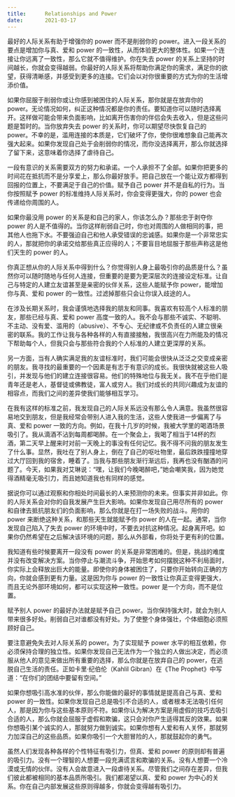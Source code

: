 ```yaml
---
title:      Relationships and Power
date:       2021-03-17
---
```


最好的人际关系有助于增强你的 power 而不是削弱你的 power。进入一段关系的要点是增加你与真、爱和 power 的一致性，从而体验更大的整体性。如果一个连接让你远离了一致性，那么它就不值得维护。你在失去 power 的关系上坚持的时间越长，你就会变得越弱。你最好的人际关系将帮助你满足你的需求，满足你的欲望，获得清晰感，并感受到更多的连接。它们会以对你很重要的方式为你的生活增添价值。

如果你屈服于削弱你或让你感到被困住的人际关系，那你就是在放弃你的 power。无论情况如何，纠正这种情况都是你的责任。要知道你可以随时选择离开。这样做可能会带来负面影响，比如离开伤害你的伴侣会失去收入，但是这些问题是暂时的。当你放弃失去 power 的关系时，你可以期望尽快恢复自己的 power。不幸的是，滥用连接的本质是，它们破坏了你，使你很难想象自己能再次强大起来。如果你发现自己处于会削弱你的情况，而你没选择离开，那么你就选择了留下来，这意味着你选择了虐待自己。

一段有意识的关系需要双方的努力和承诺。一个人承担不了全部。如果你把更多的时间花在抵抗而不是分享爱上，那么你最好放手。把自己放在一个能让双方都得到回报的位置上，不要满足于自己的价值。赋予自己 power 并不是自私的行为。当你按照赋予 power 的标准维持人际关系时，你会变得更强大，你的 power 也会传递给你周围的人。

如果你最没用 power 的关系是和自己的家人，你该怎么办？那些忠于剥夺你 power 的人是不值得的。当你这样削弱自己时，你也对周围的人做相同的事，把其他人也拖下水。不要强迫自己和他人承受错误的忠诚感。如果你是一个非常忠实的人，那就把你的承诺交给那些真正应得的人；不要盲目地屈服于那些声称这是他们天生的 power 的人。

你真正想从你的人际关系中得到什么？你觉得别人身上最吸引你的品质是什么？虽然你可以随时随地与任何人连接，但重要的是要为更深层次的连接设定标准。让自己与特定的人建立友谊甚至是亲密的伙伴关系，这些人能赋予你 power，能增加你与真、爱和 power 的一致性。过滤掉那些只会让你误入歧途的人。

在涉及长期关系时，我会谨慎地选择我的朋友和同事。我喜欢有较高个人标准的朋友，那些已经与真、爱和 power 高度一致的人。我不会与那些不诚实、不聪明、不主动、没有爱、滥用的（abusive）、不专心、无纪律或不负责任的人建立很亲密的联系。我的工作让我与各种各样的人有直接接触，我很高兴在力所能及的情况下帮助每个人，但我只会与那些符合我的个人标准的人建立更深厚的关系。

另一方面，当有人确实满足我的友谊标准时，我们可能会很快从泛泛之交变成亲密的朋友。我寻找的最重要的一个因素是有志于有意识的成长。我很快就被这些人吸引，并发现与他们的建立连接很容易。他们的特殊地位与我无关。我不在乎他们是青年还是老人，基督徒或佛教徒，富人或穷人。我们对成长的共同兴趣成为友谊的相容点，而我们之间的差异使我们能够相互学习。

在我有这样的标准之前，我发现自己的人际关系远没有那么令人满意。我虽然很容易地交到朋友，但是我经常会带别人进入我的生活，这些人使我进一步偏离了与真、爱和 power 一致的方向。例如，在我十几岁的时候，我被大学里的喝酒场景吸引了。我从滴酒不沾到每周都喝醉。在一个聚会上，我喝了相当于14杯的烈酒，第二天早上醒来时对前一天晚上的事没有任何记忆。我不得不问我的朋友发生了什么事。显然，我吐在了别人身上，倒在了自己的呕吐物里，最后跌跌撞撞地穿过大厅回到我的宿舍，睡着了。当我与那些朋友渐行渐远后，我再也没有酗酒的问题了。今天，如果我对艾琳说：“嘿，让我们今晚喝醉吧，”她会嘲笑我，因为她觉得酒精毫无吸引力，而且她知道我也有同样的感觉。

据说你可以通过观察和你相处时间最长的人来预测你的未来。但事实并非如此。你的人际关系会对你的自我发展产生巨大影响。如果你发现自己用尽所有的 power 和自律去抵抗朋友们的负面影响，那么你就是在打一场失败的战斗。用你的 power 来断绝这种关系，和那些天生就能赋予你 power 的人在一起。通常，当你发现自己陷入了失去 power 的环境中时，不要去对抗这种情况。起身离开吧。如果你仍然希望在之后解决该环境的问题，那么从外部看，你将处于更有利的位置。

我知道有些时候要离开一段没有 power 的关系是非常困难的。但是，挑战的难度并没有改变解决方案。当你停止与潮流斗争，开始思考如何摆脱这种不利局面时，你实际上会释放出巨大的能量。即使你的身体被困住了，只要你开始转向正确的方向，你就会感到更有力量。这是因为你与 power 的一致性让你真正变得更强大，而且无论外部环境如何，都可以实现这种一致性。power 是一个方向，而不是位置。

赋予别人 power 的最好办法就是赋予自己 power。当你保持强大时，就会为别人带来很多好处。削弱自己对谁都没有好处。为了使整个身体强壮，个体细胞必须照顾好自己。

要注意避免失去对人际关系的 power。为了实现赋予 power 水平的相互依赖，你必须保持合理的独立性。如果你发现自己无法作为一个独立的人做出决定，而必须服从他人的意见来做出所有重要的选择，那么你就是在放弃自己的 power，在逃脱自己生活的责任。正如卡里·纪伯伦（Kahlil Gibran）在《The Prophet》中写道：“在你们的团结中要留有空间。”

如果你想吸引高水准的伙伴，那么你能做的最好的事情就是提高自己与真、爱和 power 的一致性。如果你发现自己总是吸引不合适的人，或者根本无法吸引任何人，那是因为你与这些基本原则不符。如果你认为解决方案是用虚假的技巧去吸引合适的人，那么你就会屈服于虚假和欺骗，这只会对你产生适得其反的效果。如果你想吸引某个诚实的人，那就努力做到诚实。如果你想有人爱和有人关怀，那就努力加深自己的这些品质。如果你吸引一个大胆冒险的人，那就鼓起你的勇气。

虽然人们发现各种各样的个性特征有吸引力，但真、爱和 power 的原则却有普遍的吸引力。没有一个理智的人想要一段充满谎言和欺骗的关系。没有人想要一个冷漠或无情的伙伴。没有人会故意进入一段虐待关系。尽管我们之间存在差异，但我们彼此都被相同的基本品质所吸引。我们都渴望以真、爱和 power 为中心的关系。你在自己内部发展这些原则得越多，你就会变得越有吸引力。

